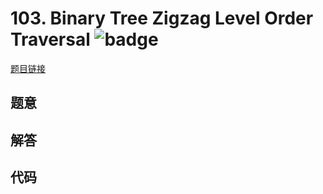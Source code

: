 # 103. Binary Tree Zigzag Level Order Traversal ![badge](https://img.shields.io/badge/-medium-yellow?style=flat-square)

[题目链接](https://leetcode.com/problems/binary-tree-zigzag-level-order-traversal)

## 题意

## 解答

## 代码

